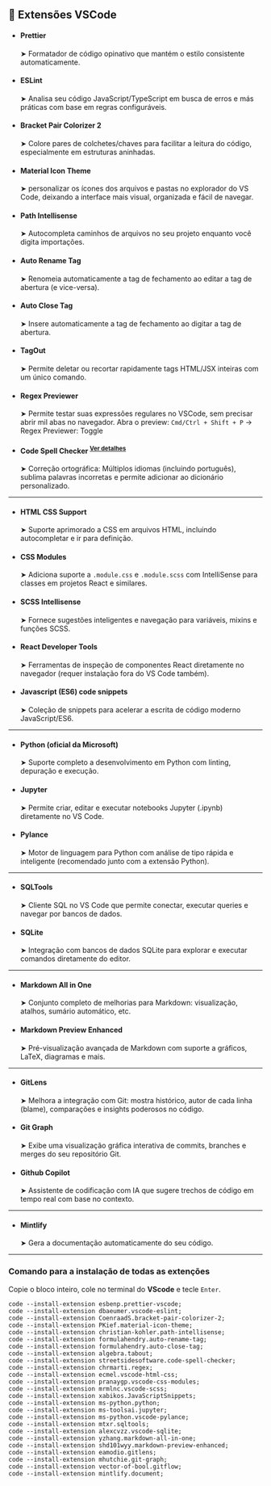## 🧩 Extensões VSCode

- #### Prettier  
  ➤ Formatador de código opinativo que mantém o estilo consistente automaticamente.

- #### ESLint  
  ➤ Analisa seu código JavaScript/TypeScript em busca de erros e más práticas com base em regras configuráveis.

- #### Bracket Pair Colorizer 2  
  ➤ Colore pares de colchetes/chaves para facilitar a leitura do código, especialmente em estruturas aninhadas.

- #### Material Icon Theme
  ➤ personalizar os ícones dos arquivos e pastas no explorador do VS Code, deixando a interface mais visual, organizada e fácil de navegar.

- #### Path Intellisense  
  ➤ Autocompleta caminhos de arquivos no seu projeto enquanto você digita importações.

- #### Auto Rename Tag  
  ➤ Renomeia automaticamente a tag de fechamento ao editar a tag de abertura (e vice-versa).

- #### Auto Close Tag  
  ➤ Insere automaticamente a tag de fechamento ao digitar a tag de abertura.

- #### TagOut  
  ➤ Permite deletar ou recortar rapidamente tags HTML/JSX inteiras com um único comando.

- #### Regex Previewer
  ➤ Permite testar suas expressões regulares no VSCode, sem precisar abrir mil abas no navegador.  Abra o preview: `Cmd/Ctrl + Shift + P` → Regex Previewer: Toggle

- #### Code Spell Checker <sup>[Ver detalhes](./Code-Spell-Checker.md)</sup>
  ➤ Correção ortográfica: Múltiplos idiomas (incluindo português), sublima palavras incorretas e permite adicionar ao dicionário personalizado.
---

- #### HTML CSS Support  
  ➤ Suporte aprimorado a CSS em arquivos HTML, incluindo autocompletar e ir para definição.

- #### CSS Modules  
  ➤ Adiciona suporte a `.module.css` e `.module.scss` com IntelliSense para classes em projetos React e similares.

- #### SCSS Intellisense  
  ➤ Fornece sugestões inteligentes e navegação para variáveis, mixins e funções SCSS.

- #### React Developer Tools  
  ➤ Ferramentas de inspeção de componentes React diretamente no navegador (requer instalação fora do VS Code também).

- #### Javascript (ES6) code snippets  
  ➤ Coleção de snippets para acelerar a escrita de código moderno JavaScript/ES6.

---

- #### Python (oficial da Microsoft)  
  ➤ Suporte completo a desenvolvimento em Python com linting, depuração e execução.

- #### Jupyter  
  ➤ Permite criar, editar e executar notebooks Jupyter (.ipynb) diretamente no VS Code.

- #### Pylance  
  ➤ Motor de linguagem para Python com análise de tipo rápida e inteligente (recomendado junto com a extensão Python).

---

- #### SQLTools  
  ➤ Cliente SQL no VS Code que permite conectar, executar queries e navegar por bancos de dados.

- #### SQLite  
  ➤ Integração com bancos de dados SQLite para explorar e executar comandos diretamente do editor.

---

- #### Markdown All in One  
  ➤ Conjunto completo de melhorias para Markdown: visualização, atalhos, sumário automático, etc.

- #### Markdown Preview Enhanced  
  ➤ Pré-visualização avançada de Markdown com suporte a gráficos, LaTeX, diagramas e mais.

---
- #### GitLens  
  ➤ Melhora a integração com Git: mostra histórico, autor de cada linha (blame), comparações e insights poderosos no código.
- #### Git Graph  
  ➤ Exibe uma visualização gráfica interativa de commits, branches e merges do seu repositório Git.
- #### Github Copilot  
  ➤ Assistente de codificação com IA que sugere trechos de código em tempo real com base no contexto.
---

- #### Mintlify
  ➤ Gera a documentação automaticamente do seu código.
---

### Comando para a instalação de todas as extenções
Copie o bloco inteiro, cole no terminal do **VScode** e tecle `Enter`.

```
code --install-extension esbenp.prettier-vscode;
code --install-extension dbaeumer.vscode-eslint;
code --install-extension CoenraadS.bracket-pair-colorizer-2;
code --install-extension PKief.material-icon-theme;
code --install-extension christian-kohler.path-intellisense;
code --install-extension formulahendry.auto-rename-tag;
code --install-extension formulahendry.auto-close-tag;
code --install-extension algebra.tabout;
code --install-extension streetsidesoftware.code-spell-checker;
code --install-extension chrmarti.regex;
code --install-extension ecmel.vscode-html-css;
code --install-extension pranaygp.vscode-css-modules;
code --install-extension mrmlnc.vscode-scss;
code --install-extension xabikos.JavaScriptSnippets;
code --install-extension ms-python.python;
code --install-extension ms-toolsai.jupyter;
code --install-extension ms-python.vscode-pylance;
code --install-extension mtxr.sqltools;
code --install-extension alexcvzz.vscode-sqlite;
code --install-extension yzhang.markdown-all-in-one;
code --install-extension shd101wyy.markdown-preview-enhanced;
code --install-extension eamodio.gitlens;
code --install-extension mhutchie.git-graph;
code --install-extension vector-of-bool.gitflow;
code --install-extension mintlify.document;
```

